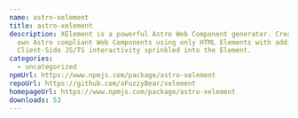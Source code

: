```yaml
---
name: astro-xelement
title: astro-xelement
description: XElement is a powerful Astro Web Component generator. Create your
  own Astro compliant Web Components using only HTML Elements with additional
  Client-Side JS/TS interactivity sprinkled into the Element.
categories:
  - uncategorized
npmUrl: https://www.npmjs.com/package/astro-xelement
repoUrl: https://github.com/aFuzzyBear/xelement
homepageUrl: https://www.npmjs.com/package/astro-xelement
downloads: 53
---
```

